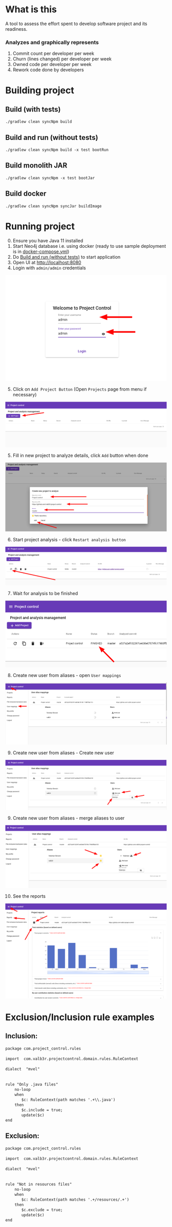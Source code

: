 # What is this 

A tool to assess the effort spent to develop software project and its readiness.

### Analyzes and graphically represents

1. Commit count per developer per week
1. Churn (lines changed) per developer per week
1. Owned code per developer per week
1. Rework code done by developers


# Building project

## Build (with tests)

```shell
./gradlew clean syncNpm build
```

## Build and run (without tests)

```shell
./gradlew clean syncNpm build -x test bootRun
```

## Build monolith JAR

```shell
./gradlew clean syncNpm -x test bootJar
```

## Build docker

```shell
./gradlew clean syncNpm syncJar buildImage
```

# Running project

0. Ensure you have Java 11 installed
1. Start Neo4j database i.e. using docker (ready to use sample deployment is in [docker-compose.yml](neo4j-docker-compose/docker-compose.yml))
2. Do [Build and run (without tests)](#build-and-run-without-tests) to start application
3. Open UI at [http://localhost:8080](http://localhost:8080)
4. Login with `admin/admin` credentials
   
![login with admin/admin](docs/img/login.png)

5. Click on `Add Project Button` (Open `Projects` page from menu if necessary)
   
![Click on Add Project Button](docs/img/add_button.png)


5. Fill in new project to analyze details, click `Add` button when done

![Fill in new project to analyze details and then Add](docs/img/setup_new_project.png)

6. Start project analysis - click `Restart analysis button`

![Click `Restart analysis button`](docs/img/start_analysis.png)

7. Wait for analysis to be finished

![Click `Wait for analysis to be finished`](docs/img/finished_state.png)

8. Create new user from aliases - open `User mappings`

![Click `User mappings`](docs/img/open_user_mappings.png)

9. Create new user from aliases - Create new user

![Click `Create new user`](docs/img/new_user.png)

9. Create new user from aliases - merge aliases to user

![Click `Merge aliases to user`](docs/img/merge_aliases_to_user.png)

10. See the reports

![Click `Reports`](docs/img/browse_reports.png)


# Exclusion/Inclusion rule examples

## Inclusion:

```drools
package com.project_control.rules

import  com.valb3r.projectcontrol.domain.rules.RuleContext

dialect  "mvel"


rule "Only .java files"
    no-loop
    when
       $c: RuleContext(path matches '.+\\.java')
    then
       $c.include = true;
       update($c)
end
```

## Exclusion:

```drools
package com.project_control.rules

import  com.valb3r.projectcontrol.domain.rules.RuleContext

dialect  "mvel"


rule "Not in resources files"
    no-loop
    when
       $c: RuleContext(path matches '.+/resources/.+')
    then
       $c.exclude = true;
       update($c)
end
```